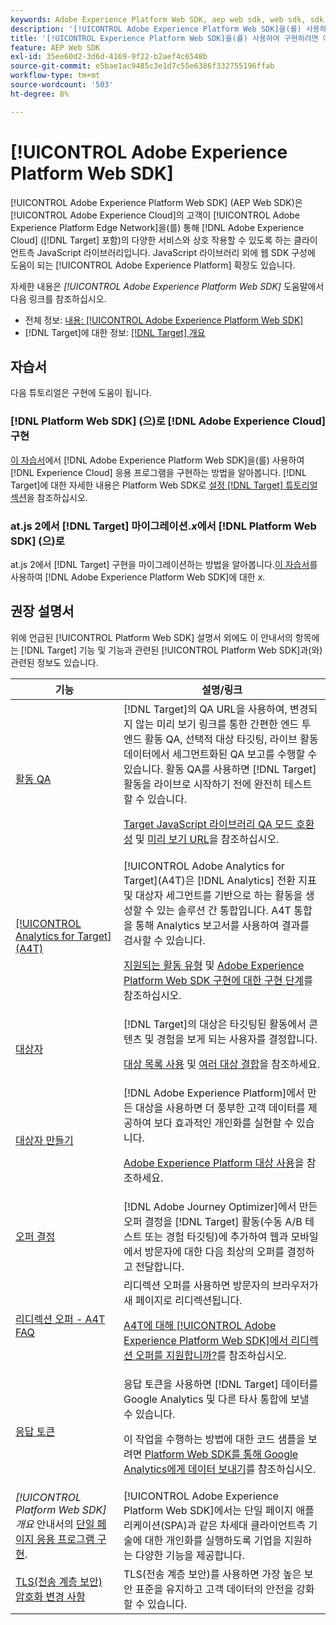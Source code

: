 ```yaml
---
keywords: Adobe Experience Platform Web SDK, aep web sdk, web sdk, sdk, adobe experience cloud, platform edge network, adobe experience platform edge network, edge network, aep edge network, Adobe Experience Platform Web SDK0
description: '[!UICONTROL Adobe Experience Platform Web SDK]을(를) 사용하여 [!UICONTROL AEP Edge Network]을(를) 통해 [!UICONTROL Adobe Experience Cloud]의 다양한 서비스와 상호 작용하는 방법에 대해 알아봅니다.'
title: '[!UICONTROL Experience Platform Web SDK]을(를) 사용하여 구현하려면 어떻게 해야 합니까?'
feature: AEP Web SDK
exl-id: 35ee60d2-3d6d-4169-9f22-b2aef4c6548b
source-git-commit: e5bae1ac9485c3e1d7c55e6386f332755196ffab
workflow-type: tm+mt
source-wordcount: '503'
ht-degree: 8%

---
```


# [!UICONTROL Adobe Experience Platform Web SDK]

[!UICONTROL Adobe Experience Platform Web SDK] (AEP Web SDK)은 [!UICONTROL Adobe Experience Cloud]의 고객이 [!UICONTROL Adobe Experience Platform Edge Network]을(를) 통해 [!DNL Adobe Experience Cloud] ([!DNL Target] 포함)의 다양한 서비스와 상호 작용할 수 있도록 하는 클라이언트측 JavaScript 라이브러리입니다. JavaScript 라이브러리 외에 웹 SDK 구성에 도움이 되는 [!UICONTROL Adobe Experience Platform] 확장도 있습니다.

자세한 내용은 *[!UICONTROL Adobe Experience Platform Web SDK]* 도움말에서 다음 링크를 참조하십시오.

* 전체 정보: [내용: [!UICONTROL Adobe Experience Platform Web SDK]](https://experienceleague.adobe.com/docs/experience-platform/edge/home.html)
* [!DNL Target]에 대한 정보: [[!DNL Target] 개요](https://experienceleague.adobe.com/docs/experience-platform/edge/personalization/adobe-target/target-overview.html)

## 자습서

다음 튜토리얼은 구현에 도움이 됩니다.

### [!DNL Platform Web SDK] (으)로 [!DNL Adobe Experience Cloud] 구현

[이 자습서](https://experienceleague.adobe.com/docs/platform-learn/implement-web-sdk/overview.html?lang=ko)에서 [!DNL Adobe Experience Platform Web SDK]을(를) 사용하여 [!DNL Experience Cloud] 응용 프로그램을 구현하는 방법을 알아봅니다. [!DNL Target]에 대한 자세한 내용은 Platform Web SDK로 [설정 [!DNL Target] 튜토리얼 섹션](https://experienceleague.adobe.com/docs/platform-learn/implement-web-sdk/applications-setup/setup-target.html)을 참조하십시오.

### at.js 2에서 [!DNL Target] 마이그레이션.*x*&#x200B;에서 [!DNL Platform Web SDK] (으)로

at.js 2에서 [!DNL Target] 구현을 마이그레이션하는 방법을 알아봅니다.[이 자습서](https://experienceleague.adobe.com/docs/platform-learn/migrate-target-to-websdk/introduction.html)를 사용하여 [!DNL Adobe Experience Platform Web SDK]에 대한 *x*.

## 권장 설명서

위에 언급된 [!UICONTROL Platform Web SDK] 설명서 외에도 이 안내서의 항목에는 [!DNL Target] 기능 및 기능과 관련된 [!UICONTROL Platform Web SDK]과(와) 관련된 정보도 있습니다.

| 기능 | 설명/링크 |
| --- | --- |
| [활동 QA](https://experienceleague.adobe.com/docs/target/using/activities/activity-qa/activity-qa.html) | [!DNL Target]의 QA URL을 사용하여, 변경되지 않는 미리 보기 링크를 통한 간편한 엔드 투 엔드 활동 QA, 선택적 대상 타깃팅, 라이브 활동 데이터에서 세그먼트화된 QA 보고를 수행할 수 있습니다. 활동 QA를 사용하면 [!DNL Target] 활동을 라이브로 시작하기 전에 완전히 테스트할 수 있습니다.<p>[Target JavaScript 라이브러리 QA 모드 호환성](https://experienceleague.adobe.com/docs/target/using/activities/activity-qa/activity-qa.html#compatibility) 및 [미리 보기 URL](https://experienceleague.adobe.com/docs/target/using/activities/activity-qa/activity-qa.html#preview)을 참조하십시오. |
| [[!UICONTROL Analytics for Target] (A4T)](https://experienceleague.adobe.com/docs/target/using/integrate/a4t/a4t.html) | [!UICONTROL Adobe Analytics for Target]&#x200B;(A4T)은 [!DNL Analytics] 전환 지표 및 대상자 세그먼트를 기반으로 하는 활동을 생성할 수 있는 솔루션 간 통합입니다. A4T 통합을 통해 Analytics 보고서를 사용하여 결과를 검사할 수 있습니다.<p>[지원되는 활동 유형](https://experienceleague.adobe.com/docs/target/using/integrate/a4t/a4t.html#section_F487896214BF4803AF78C552EF1669AA) 및 [Adobe Experience Platform Web SDK 구현에 대한 구현 단계](https://experienceleague.adobe.com/docs/target/using/integrate/a4t/a4timplementation.html#platform)를 참조하십시오. |
| [대상자](https://experienceleague.adobe.com/docs/target/using/audiences/target.html) | [!DNL Target]의 대상은 타깃팅된 활동에서 콘텐츠 및 경험을 보게 되는 사용자를 결정합니다.<p>[대상 목록 사용](https://experienceleague.adobe.com/docs/target/using/audiences/create-audiences/audiences.html#use-list) 및 [여러 대상 결합](https://experienceleague.adobe.com/docs/target/using/audiences/combining-multiple-audiences.html)을 참조하세요. |
| [대상자 만들기](https://experienceleague.adobe.com/docs/target/using/audiences/create-audiences/audiences.html?lang=ko-KR) | [!DNL Adobe Experience Platform]에서 만든 대상을 사용하면 더 풍부한 고객 데이터를 제공하여 보다 효과적인 개인화를 실현할 수 있습니다.<p>[Adobe Experience Platform 대상 사용](https://experienceleague.adobe.com/docs/target/using/audiences/create-audiences/audiences.html#aep)을 참조하세요. |
| [오퍼 결정](https://experienceleague.adobe.com/docs/target/using/integrate/ajo/offer-decision.html) | [!DNL Adobe Journey Optimizer]에서 만든 오퍼 결정을 [!DNL Target] 활동(수동 A/B 테스트 또는 경험 타깃팅)에 추가하여 웹과 모바일에서 방문자에 대한 다음 최상의 오퍼를 결정하고 전달합니다. |
| [리디렉션 오퍼 - A4T FAQ](https://experienceleague.adobe.com/docs/target/using/integrate/a4t/a4t-faq/a4t-faq-redirect-offers.html) | 리디렉션 오퍼를 사용하면 방문자의 브라우저가 새 페이지로 리디렉션됩니다.<p>[A4T에 대해 [!UICONTROL Adobe Experience Platform Web SDK]에서 리디렉션 오퍼를 지원합니까?](https://experienceleague.adobe.com/docs/target/using/integrate/a4t/a4t-faq/a4t-faq-redirect-offers.html#platform)를 참조하십시오. |
| [응답 토큰](https://experienceleague.adobe.com/docs/target/using/administer/response-tokens.html) | 응답 토큰을 사용하면 [!DNL Target] 데이터를 Google Analytics 및 다른 타사 통합에 보낼 수 있습니다.<p>이 작업을 수행하는 방법에 대한 코드 샘플을 보려면 [Platform Web SDK를 통해 Google Analytics에게 데이터 보내기](https://experienceleague.adobe.com/docs/target/using/administer/response-tokens.html#sending-data-to-google-analytics-via-platform-web-sdk)를 참조하십시오. |
| *[!UICONTROL Platform Web SDK]개요* 안내서의 [단일 페이지 응용 프로그램 구현](https://experienceleague.adobe.com/docs/experience-platform/edge/personalization/adobe-target/spa-implementation.html). | [!UICONTROL Adobe Experience Platform Web SDK]에서는 단일 페이지 애플리케이션(SPA)과 같은 차세대 클라이언트측 기술에 대한 개인화를 실행하도록 기업을 지원하는 다양한 기능을 제공합니다. |
| [TLS(전송 계층 보안) 암호화 변경 사항](../../before-implement/tls-transport-layer-security-encryption.md) | TLS(전송 계층 보안)를 사용하면 가장 높은 보안 표준을 유지하고 고객 데이터의 안전을 강화할 수 있습니다. |
